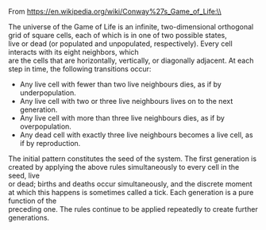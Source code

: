 From https://en.wikipedia.org/wiki/Conway%27s_Game_of_Life:\\

The universe of the Game of Life is an infinite, two-dimensional orthogonal grid of square cells, each of which is in one of two possible states,\
live or dead (or populated and unpopulated, respectively). Every cell interacts with its eight neighbors, which\
are the cells that are horizontally, vertically, or diagonally adjacent. At each step in time, the following transitions occur:

- Any live cell with fewer than two live neighbours dies, as if by underpopulation.
- Any live cell with two or three live neighbours lives on to the next generation.
- Any live cell with more than three live neighbours dies, as if by overpopulation.
- Any dead cell with exactly three live neighbours becomes a live cell, as if by reproduction.

The initial pattern constitutes the seed of the system. The first generation is created by applying the above rules simultaneously to every cell in the seed, live\
or dead; births and deaths occur simultaneously, and the discrete moment at which this happens is sometimes called a tick. Each generation is a pure function of the\
preceding one. The rules continue to be applied repeatedly to create further generations.

